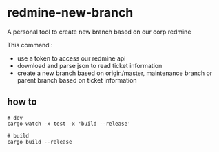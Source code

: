# redmine-new-branch

A personal tool to create new branch based on our corp redmine

This command :
- use a token to access our redmine api
- download and parse json to read ticket information
- create a new branch based on origin/master, maintenance branch or parent branch based on ticket information

## how to

    # dev
    cargo watch -x test -x 'build --release'

    # build
    cargo build --release
